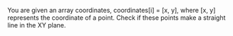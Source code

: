 You are given an array coordinates, coordinates[i] = [x, y], where [x, y] represents the coordinate of a point. Check if these points make a straight line in the XY plane.
